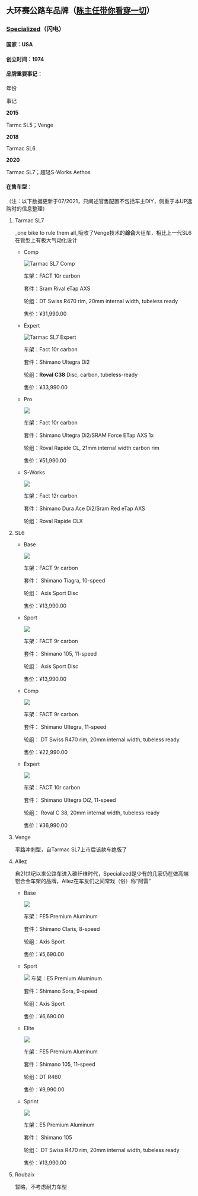 ## 大环赛公路车品牌（[陈主任带你看穿一切](https://mp.weixin.qq.com/s?__biz=MzAwOTcwNjM4NQ==&mid=2650626077&idx=1&sn=e806f996cf8052bdd27a5a6d7162907b&chksm=835276e3b425fff5cf18497a502b4cd0e1a27a9f19f5ddf2c155f28e7b304f780cff7c465858&mpshare=1&scene=1&srcid=0718p5wTsUFVFRplKyUKYiTZ&sharer_sharetime=1626594126814&sharer_shareid=2a3feff98c391cf5b8e9128557572ef6&version=3.1.8.90238&platform=mac#rd)）

### [Specialized](https://specialized.com.cn/?lang=zh)（闪电）

#### 国家：USA

#### 创立时间：1974

#### 品牌重要事记：

年份

事记

**2015**

Tarmc SL5；Venge

**2018**

Tarmac SL6

**2020**

Tarmac SL7；超轻S-Works Aethos

#### 在售车型：

（注：以下数据更新于07/2021，只阐述官售配置不包括车主DIY，侧重于本UP选购时的信息整理）

1.  Tarmac SL7
    
    _one bike to rule them all_吸收了Venge技术的**综合**大组车，相比上一代SL6在管型上有极大气动化设计
    
    -   Comp
        
        ![Tarmac SL7 Comp](https://s7d5.scene7.com/is/image/Specialized/90622-51_TARMAC-SL7-COMP-METWHTSIL-SMK_HERO?bgc=0xF1F1F1&wid=1600&hei=900&$jpg$)
        
        车架：FACT 10r carbon
        
        套件：Sram Rival eTap AXS
        
        轮组：DT Swiss R470 rim, 20mm internal width, tubeless ready
        
        售价：¥31,990.00
        
    -   Expert
        
        ![Tarmac SL7 Expert](https://cdn.shopifycdn.net/s/files/1/0253/8697/5295/products/94920-35_TARMAC-SL7-EXPERT-LTSIL-SMK-BLK_HERO_1600x900.jpg?v=1597817605)
        
        车架：Fact 10r carbon
        
        套件：Shimano Ultegra Di2
        
        轮组：**Roval C38** Disc, carbon, tubeless-ready
        
        售价：¥33,990.00
        
    -   Pro
        
        ![](https://cdn.shopifycdn.net/s/files/1/0253/8697/5295/products/94920-10_TARMAC-SL7-PRO-UDI2-BLUTNT-SMK-METWHTSIL_HERO_1a206187-a799-4346-9cfe-f8b4446f4ef7_1600x900.jpg?v=1596629666)
        
        车架：Fact 10r carbon
        
        套件：Shimano Ultegra Di2/SRAM Force ETap AXS 1x
        
        轮组：Roval Rapide CL, 21mm internal width carbon rim
        
        售价：¥51,990.00
        
    -   S-Works
        
        ![](https://cdn.shopifycdn.net/s/files/1/0253/8697/5295/products/94920-00_TARMAC-SL7-SW-DI2-FLORED-TARBLK-WHT_HERO_b637e559-8bb6-44a0-ad4c-8ff381cd3f66_1600x900.jpg?v=1596629499)
        
        车架：Fact 12r carbon
        
        套件：Shimano Dura Ace Di2/Sram Red eTap AXS
        
        轮组：Roval Rapide CLX
        
2.  SL6
    
    -   Base
        
        ![](https://cdn.shopifycdn.net/s/files/1/0253/8697/5295/products/90621-70_TARMAC-SL6-METWHTSIL-TARBLK_HERO_1bad2322-bcf1-4bc8-8cc7-29367f7a37fe_1600x900.jpg?v=1596629989)
        
        车架：FACT 9r carbon
        
        套件： Shimano Tiagra, 10-speed
        
        轮组： Axis Sport Disc
        
        售价：¥13,990.00
        
    -   Sport
        
        ![](https://cdn.shopifycdn.net/s/files/1/0253/8697/5295/products/90621-61_TARMAC-SL6-SPORT-CSTBLUMET-ICEBLU-FLORED_HERO_1600x900.jpg?v=1596629948)
        
        车架：FACT 9r carbon
        
        套件： Shimano 105, 11-speed
        
        轮组： Axis Sport Disc
        
        售价：¥13,990.00
        
    -   Comp
        
        ![](https://cdn.shopifycdn.net/s/files/1/0253/8697/5295/products/90621-52_TARMAC-SL6-COMP-FSTGRN-FLKSIL_HERO_2c0057ee-e9bb-4069-9c74-a7ca70106097_1600x900.jpg?v=1596629848)
        
        车架：FACT 9r carbon
        
        套件： Shimano Ultegra, 11-speed
        
        轮组： DT Swiss R470 rim, 20mm internal width, tubeless ready
        
        售价：¥22,990.00
        
    -   Expert
        
        ![](https://cdn.shopifycdn.net/s/files/1/0253/8697/5295/products/90620-32_TARMAC-SL6-EXPERT-DISC-UDI2-CLGRY-CSTBTLSHP-TEAMYEL_HERO_9772e08b-f69f-420d-bb7a-3e1ba8799acb_1600x900.jpg?v=1596621956)
        
        车架：FACT 10r carbon
        
        套件： Shimano Ultegra Di2, 11-speed
        
        轮组： Roval C 38, 20mm internal width, tubeless ready
        
        售价：¥36,990.00
        
3.  Venge
    
    平路冲刺型，自Tarmac SL7上市后该款车绝版了
    
4.  Allez
    
    自21世纪以来公路车进入碳纤维时代，Specialized是少有的几家仍在做高端铝合金车架的品牌，Allez在车友们之间常戏（俗）称“阿雷”
    
    -   Base
        
        ![](https://cdn.shopifycdn.net/s/files/1/0253/8697/5295/products/90020-72_ALLEZ-E5-BLK-CSTBTLSHP_HERO_1600x900.jpg?v=1612668711)
        
        车架：FE5 Premium Aluminum
        
        套件：Shimano Claris, 8-speed
        
        轮组：Axis Sport
        
        售价：¥5,690.00
        
    -   Sport
        
        ![](https://cdn.shopifycdn.net/s/files/1/0253/8697/5295/products/90021-60_ALLEZ-E5-SPORT-BLZ-TARBLK_HERO_66eafc70-acb6-4544-a864-8c9ef50d2fe1_1600x900.jpg?v=1596628317) 车架：E5 Premium Aluminum
        
        套件：Shimano Sora, 9-speed
        
        轮组：Axis Sport
        
        售价：¥6,690.00
        
    -   Elite
        
        ![](https://cdn.shopifycdn.net/s/files/1/0253/8697/5295/products/90020-42_ALLEZ-E5-ELITE-BLK-BLUREFL_HERO_3e005a70-09f9-47cd-8b72-e51eee0e17b3_1600x900.jpg?v=1612668620)
        
        车架：FE5 Premium Aluminum
        
        套件：Shimano 105, 11-speed
        
        轮组：DT R460
        
        售价：¥9,990.00
        
    -   Sprint
        
        ![](https://cdn.shopifycdn.net/s/files/1/0253/8697/5295/products/90020-50_ALLEZ-SPRINT-COMP-DISC-BRSH-CNDYRED-BLK_HERO_1600x900.jpg?v=1611129411)
        
        车架：E5 Premium Aluminum
        
        套件： Shimano 105
        
        轮组： DT Swiss R470 rim, 20mm internal width, tubeless ready
        
        售价：¥13,990.00
        
5.  Roubaix
    
    暂略，不考虑耐力车型